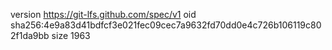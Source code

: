 version https://git-lfs.github.com/spec/v1
oid sha256:4e9a83d41bdfcf3e021fec09cec7a9632fd70dd0e4c726b106119c802f1da9bb
size 1963
